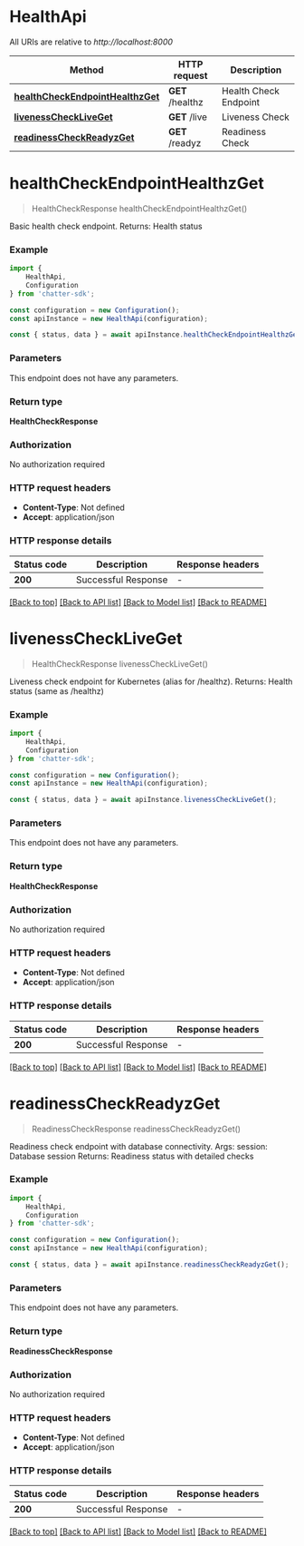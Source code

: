 # HealthApi

All URIs are relative to *http://localhost:8000*

|Method | HTTP request | Description|
|------------- | ------------- | -------------|
|[**healthCheckEndpointHealthzGet**](#healthcheckendpointhealthzget) | **GET** /healthz | Health Check Endpoint|
|[**livenessCheckLiveGet**](#livenesscheckliveget) | **GET** /live | Liveness Check|
|[**readinessCheckReadyzGet**](#readinesscheckreadyzget) | **GET** /readyz | Readiness Check|

# **healthCheckEndpointHealthzGet**
> HealthCheckResponse healthCheckEndpointHealthzGet()

Basic health check endpoint.  Returns:     Health status

### Example

```typescript
import {
    HealthApi,
    Configuration
} from 'chatter-sdk';

const configuration = new Configuration();
const apiInstance = new HealthApi(configuration);

const { status, data } = await apiInstance.healthCheckEndpointHealthzGet();
```

### Parameters
This endpoint does not have any parameters.


### Return type

**HealthCheckResponse**

### Authorization

No authorization required

### HTTP request headers

 - **Content-Type**: Not defined
 - **Accept**: application/json


### HTTP response details
| Status code | Description | Response headers |
|-------------|-------------|------------------|
|**200** | Successful Response |  -  |

[[Back to top]](#) [[Back to API list]](../README.md#documentation-for-api-endpoints) [[Back to Model list]](../README.md#documentation-for-models) [[Back to README]](../README.md)

# **livenessCheckLiveGet**
> HealthCheckResponse livenessCheckLiveGet()

Liveness check endpoint for Kubernetes (alias for /healthz).  Returns:     Health status (same as /healthz)

### Example

```typescript
import {
    HealthApi,
    Configuration
} from 'chatter-sdk';

const configuration = new Configuration();
const apiInstance = new HealthApi(configuration);

const { status, data } = await apiInstance.livenessCheckLiveGet();
```

### Parameters
This endpoint does not have any parameters.


### Return type

**HealthCheckResponse**

### Authorization

No authorization required

### HTTP request headers

 - **Content-Type**: Not defined
 - **Accept**: application/json


### HTTP response details
| Status code | Description | Response headers |
|-------------|-------------|------------------|
|**200** | Successful Response |  -  |

[[Back to top]](#) [[Back to API list]](../README.md#documentation-for-api-endpoints) [[Back to Model list]](../README.md#documentation-for-models) [[Back to README]](../README.md)

# **readinessCheckReadyzGet**
> ReadinessCheckResponse readinessCheckReadyzGet()

Readiness check endpoint with database connectivity.  Args:     session: Database session  Returns:     Readiness status with detailed checks

### Example

```typescript
import {
    HealthApi,
    Configuration
} from 'chatter-sdk';

const configuration = new Configuration();
const apiInstance = new HealthApi(configuration);

const { status, data } = await apiInstance.readinessCheckReadyzGet();
```

### Parameters
This endpoint does not have any parameters.


### Return type

**ReadinessCheckResponse**

### Authorization

No authorization required

### HTTP request headers

 - **Content-Type**: Not defined
 - **Accept**: application/json


### HTTP response details
| Status code | Description | Response headers |
|-------------|-------------|------------------|
|**200** | Successful Response |  -  |

[[Back to top]](#) [[Back to API list]](../README.md#documentation-for-api-endpoints) [[Back to Model list]](../README.md#documentation-for-models) [[Back to README]](../README.md)

